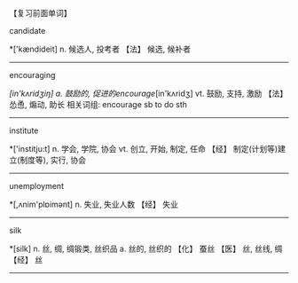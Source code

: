【复习前面单词】

candidate

*['kændideit]
n. 候选人, 投考者
【法】 候选, 候补者



------

encouraging

*[in'kʌridʒiŋ]
a. 鼓励的, 促进的encourage*[in'kʌridʒ]
vt. 鼓励, 支持, 激励
【法】 怂恿, 煽动, 助长
相关词组:
 encourage sb to do sth

------

institute

*['institju:t]
n. 学会, 学院, 协会
vt. 创立, 开始, 制定, 任命
【经】 制定(计划等)建立(制度等), 实行, 协会

------

unemployment

*[,ʌnim'plɒimәnt]
n. 失业, 失业人数
【经】 失业

------

silk

*[silk]
n. 丝, 绸, 绸锻类, 丝织品
a. 丝的, 丝织的
【化】 蚕丝
【医】 丝, 丝线, 绸
【经】 丝

------

